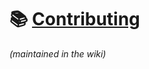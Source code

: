 # 📚 [Contributing]

_(maintained in  the wiki)_

[Contributing]: https://github.com/wireddown/qt-py-s3-daq-app/wiki/Contributing
